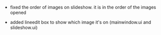 
- fixed the order of images on slideshow. it is in the order of the images opened

- added lineedit box to show which image it's on (mainwindow.ui and slideshow.ui)

